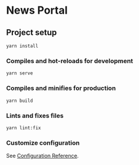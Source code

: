 # News Portal

## Project setup
```
yarn install
```

### Compiles and hot-reloads for development
```
yarn serve
```

### Compiles and minifies for production
```
yarn build
```

### Lints and fixes files
```
yarn lint:fix
```

### Customize configuration
See [Configuration Reference](https://cli.vuejs.org/config/).

